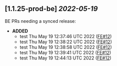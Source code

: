 ## [1.1.25-prod-be] _2022-05-19_

BE PRs needing a synced release:

- **ADDED**
  - test Thu May 19 12:37:46 UTC 2022 ([FE#12])
  - test Thu May 19 12:38:22 UTC 2022 ([FE#12])
  - test Thu May 19 12:38:58 UTC 2022 ([FE#12])
  - test Thu May 19 12:39:41 UTC 2022 ([FE#12])
  - test Thu May 19 12:44:13 UTC 2022 ([FE#12])

[FE#12]: https://github.com/cycloidio/youdeploy-frontend-web/pull/12
